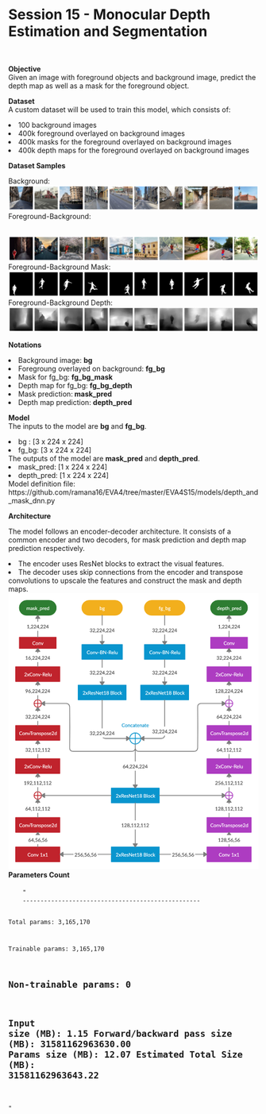 <h1>Session 15 - Monocular Depth Estimation and Segmentation</h1>
<br>

<b>Objective</b> <br/>
Given an image with foreground objects and background image, predict the depth map as well as a mask for the foreground object.

<b>Dataset</b><br/>
A custom dataset will be used to train this model, which consists of:

<li>100 background images
<li>400k foreground overlayed on background images
<li>400k masks for the foreground overlayed on background images
<li>400k depth maps for the foreground overlayed on background images
  
<b>Dataset Samples</b><br/>

Background: 
<br/>
<img src="https://raw.githubusercontent.com/ramana16/EVA4/master/EVA4S15/images/bg_strip.png"></img>
<br/>
Foreground-Background: 

<br/>
<img src="https://raw.githubusercontent.com/ramana16/EVA4/master/EVA4S15/images/fg_bg_strip.png"></img>
<br/>
Foreground-Background Mask: 

<br/>
<img src="https://raw.githubusercontent.com/ramana16/EVA4/master/EVA4S15/images/fg_bg_mask_strip.png"></img>
<br/>
Foreground-Background Depth: 

<br/>
<img src="https://raw.githubusercontent.com/ramana16/EVA4/master/EVA4S15/images/fg_bg_depth_strip.png"></img>
<br/>

<b>Notations</b>
<li>Background image: <b>bg</b>
<li>Foregroung overlayed on background: <b>fg_bg</b>
<li>Mask for fg_bg: <b>fg_bg_mask</b>
<li>Depth map for fg_bg: <b>fg_bg_depth</b>
<li>Mask prediction:<b> mask_pred</b>
<li>Depth map prediction: <b>depth_pred</b>
  
<b>Model</b>
<br/>
The inputs to the model are <b>bg</b> and <b>fg_bg</b>.

<li>bg : [3 x 224 x 224]
<li>fg_bg: [3 x 224 x 224]

<br>
The outputs of the model are <b>mask_pred</b> and <b>depth_pred</b>.

<li>mask_pred: [1 x 224 x 224]
<li>depth_pred: [1 x 224 x 224]
<br/>
Model definition file: https://github.com/ramana16/EVA4/tree/master/EVA4S15/models/depth_and_mask_dnn.py

<b>Architecture</b>
<br/>

The model follows an encoder-decoder architecture. It consists of a common encoder and two decoders, for mask prediction and depth map prediction respectively.

<li>The encoder uses ResNet blocks to extract the visual features.
<li>The decoder uses skip connections from the encoder and transpose convolutions to upscale the features and construct the mask and depth maps.
<br/>
<img src="https://raw.githubusercontent.com/ramana16/EVA4/master/EVA4S15/images/dnn_architecture.png">
  <br>
 <b> Parameters Count</b>
  <br>
  <code>
    "
    --------------------------------------------------
    
Total params: 3,165,170

Trainable params: 3,165,170

Non-trainable params: 0
--------------------------------------------------
Input size (MB): 1.15
Forward/backward pass size (MB): 31581162963630.00
Params size (MB): 12.07
Estimated Total Size (MB): 31581162963643.22<br>
--------------------------------------------------
"
  </code>
